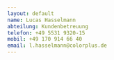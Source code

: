 ```yaml
---
layout: default
name: Lucas Hasselmann
abteilung: Kundenbetreuung
telefon: +49 5531 9320-15
mobil: +49 170 914 66 40
email: l.hasselmann@colorplus.de
---
```

